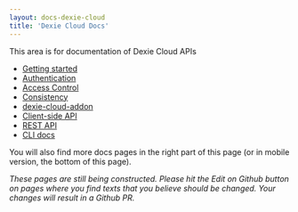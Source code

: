 ```yaml
---
layout: docs-dexie-cloud
title: 'Dexie Cloud Docs'
---
```


This area is for documentation of Dexie Cloud APIs

* [Getting started](/cloud/#getting-started)
* [Authentication](/cloud/docs/authentication)
* [Access Control](/cloud/docs/access-control)
* [Consistency](/cloud/docs/consistency)
* [dexie-cloud-addon](dexie-cloud-addon)
* [Client-side API](dexie-cloud-addon#api)
* [REST API](rest-api)
* [CLI docs](cli)

You will also find more docs pages in the right part of this page (or in mobile version, the bottom of this page).

*These pages are still being constructed. Please hit the Edit on Github button on pages where you find texts that you believe should be changed. Your changes will result in a Github PR.*
